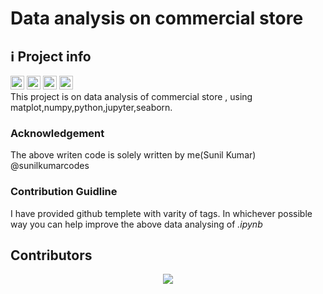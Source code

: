 # Data analysis on commercial store


<h2>ℹ️ Project info</h2>
<div>

<img alt="Last commit" src="https://img.shields.io/github/last-commit/sunilkumarcodes/Brainwave_Matrix_Intern?color=F05032&logo=git&logoColor&style=for-the-badge" height="22px">
<!--<img alt="Commit activity" src="https://img.shields.io/github/commit-activity/m/carol42/carol42?color=F05032&logo=git&logoColor&style=for-the-badge" height="22px">-->
<a href="https://forthebadge.com"><img src="https://forthebadge.com/images/badges/gluten-free.svg" alt="gluten free" height="22px"></a>
<a href="https://forthebadge.com"><img src="https://forthebadge.com/images/badges/contains-17-coffee-cups.svg" alt="contains cat gifs" height="22px"></a>
<a href="https://forthebadge.com"><img src="https://forthebadge.com/images/badges/powered-by-electricity.svg" alt="powered by electricity" height="22px"></a>
<br>
This project is on data analysis of commercial store , using matplot,numpy,python,jupyter,seaborn. 

### Acknowledgement

The above writen code is solely written by me(Sunil Kumar) @sunilkumarcodes


### Contribution Guidline

I have provided github templete with varity of tags.
In whichever possible way you can help improve the above data analysing of *.ipynb* 

## Contributors

<p align="center">
  <a href="https://github.com/sunilkumarcodes/Brainwave_Matrix_intern/graphs/contributors">
    <img src="https://contrib.rocks/image?repo=sunilkumarcodes/Brainwave_Matrix_intern" />
  </a>
</p>
